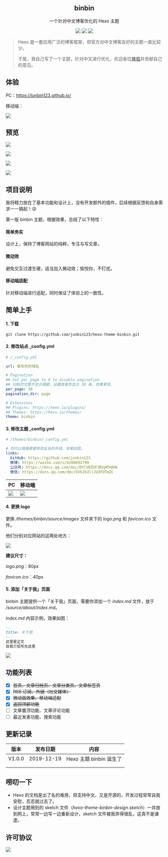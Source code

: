<p align="center">
  <h2 align="center">binbin</h2>
  <p align="center">一个针对中文博客优化的 Hexo 主题</p>
  <p align="center">
    <a href="https://github.com/junbin123/likeday"><img src="https://img.shields.io/badge/version-v1.0.0-blue"/></a>
    <a href="https://weibo.com/u/6208092799"><img src="https://img.shields.io/badge/weibo-%40%E4%BC%8D%E5%90%8C%E5%AD%A6%E5%91%80-red"/></a>
    <a href="https://github.com/junbin123/likeday"><img src="https://img.shields.io/badge/%E5%BE%AE%E4%BF%A1-abcmeego-green"/></a>



> Hexo 是一套应用广泛的博客框架，但官方对中文博客友好的主题一直比较少。
>
> 于是，我自己写了一个主题，针对中文进行优化，欢迎各位[体验](https://junbin123.github.io/)并贡献自己的意见。

## 体验

PC：https://junbin123.github.io/

移动端：

![](https://raw.githubusercontent.com/junbin123/blog-img/master/img/20191219134843.png)

## 预览

![](https://raw.githubusercontent.com/junbin123/blog-img/master/img/20191219120823.png)

![](https://raw.githubusercontent.com/junbin123/blog-img/master/img/20191219150333.png)

![](https://raw.githubusercontent.com/junbin123/blog-img/master/img/20191219150349.png)

![](https://raw.githubusercontent.com/junbin123/blog-img/master/img/20191219150405.jpeg)

## 项目说明

我将精力放在了基本功能和设计上，没有开发额外的插件，后续根据反馈和自身需求一一搞起！😜

第一版 binbin 主题，根据效果，总结了以下特性：

#### 简单务实

设计上，保持了博客网站的纯粹，专注与写文章。

#### 微动效

避免交互过渡生硬，适当加入微动效；愉悦你，不打扰。

#### 移动端适配

针对移动端进行适配，同时保证了体验上的一致性。

## 简单上手

#### 1. 下载

```
git clone https://github.com/junbin123/hexo-theme-binbin.git
```

#### 2. 修改站点 _config.yml

```yml
# /_config.yml

url: 填写你的域名

# Pagination
## Set per_page to 0 to disable pagination
## 归档页文章不显示摘要，设置其每页显示 30 条，效果更佳。
per_page: 30
pagination_dir: page

# Extensions
## Plugins: https://hexo.io/plugins/
## Themes: https://hexo.io/themes/
theme: binbin
```

#### 3. 修改主题 _config.yml

```yaml
# /themes/binbin/_config.yml

# 你可以根据需要修改此处的外链，效果如图。
links:
  GitHub: https://github.com/junbin123
  微博: https://weibo.com/u/6208092799
  公众号: https://docs.qq.com/doc/DVlVBZGF3RVpMVWVW
  微信: https://docs.qq.com/doc/DVkZkdllJU3FUTmZC
```

| PC                                                           | 移动端                                                       |
| ------------------------------------------------------------ | ------------------------------------------------------------ |
| ![](https://raw.githubusercontent.com/junbin123/blog-img/master/img/20191219141426.png) | ![](https://raw.githubusercontent.com/junbin123/blog-img/master/img/20191219141346.png) |

#### 4. 更换 logo

更换 */themes/binbin/source/images* 文件夹下的 *logo.png* 和 *favicon.ico* 文件。

他们分别对应网站的这两处地方：

![](https://raw.githubusercontent.com/junbin123/blog-img/master/img/20191219142042.png)

**建议尺寸：**

*logo.png*：80px

*favicon.ico*：40px

#### 5. 添加「关于我」页面

binbin 主题提供一个「关于我」页面，需要你添加一个 *index.md* 文件，放于 */source/about/index.md*。

*index.md* 内容示例，效果如图：

```markdown
---
title: 关于我
---
这里是正文
自我介绍写在这里
```

![](https://raw.githubusercontent.com/junbin123/blog-img/master/img/20191219143409.png)

## 功能列表

- [x] ~~首页、文章归档页、文章分类页、文章标签页~~
- [x] ~~RSS 订阅、外链（社交媒体）~~
- [x] ~~微动画效果、移动端适配~~
- [x] ~~返回顶部功能~~
- [ ] 文章置顶功能、文章评论功能
- [ ] 最近发表功能、搜索功能

## 更新记录

| 版本   | 发布日期   | 内容                    |
| ------ | ---------- | ----------------------- |
| V1.0.0 | 2019-12-19 | Hexo 主题 binbin 诞生了 |
|        |            |                         |
|        |            |                         |

## 唠叨一下

- Hexo 的文档是出了名的难用，但支持中文、又是开源的，开发过程常常自我安慰，忍忍就过去了。
- 设计主题用到的 sketch 文件（*hexo-theme-binbin-design.sketch*）一并放到网上，常常一边写一边重新设计，sketch 文件被我弄得很乱，这真不是谦虚。

## 许可协议

 <a href="http://www.apache.org/licenses/"><img src="https://img.shields.io/badge/license-Apache%202.0-blue"/></a>